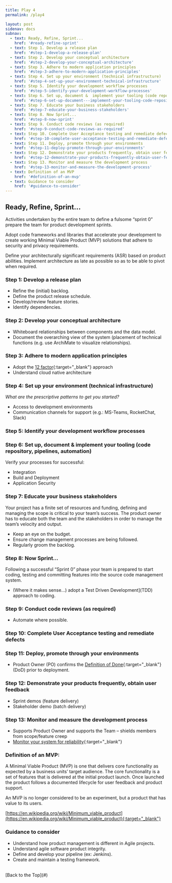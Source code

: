 ```yaml
---
title: Play 4
permalink: /play4

layout: post
sidenav: docs
subnav: 
  - text: Ready, Refine, Sprint...
    href: '#ready-refine-sprint'
  - text: Step 1. Develop a release plan 
    href: '#step-1-develop-a-release-plan'
  - text: Step 2. Develop your conceptual architecture
    href: '#step-2-develop-your-conceptual-architecture'
  - text: Step 3. Adhere to modern application principles
    href: '#step-3-adhere-to-modern-application-principles'
  - text: Step 4. Set up your environment (technical infrastructure)
    href: '#step-4-set-up-your-environment-technical-infrastructure'
  - text: Step 5. Identify your development workflow processes
    href: '#step-5-identify-your-development-workflow-processes'
  - text: Step 6. Set up, document &  implement your tooling (code repository, pipelines, automation) 
    href: '#step-6-set-up-document---implement-your-tooling-code-repository-pipelines-automation'
  - text: Step 7. Educate your business stakeholders
    href: '#step-7-educate-your-business-stakeholders'
  - text: Step 8. Now Sprint...
    href: '#step-8-now-sprint'
  - text: Step 9. Conduct code reviews (as required)
    href: '#step-9-conduct-code-reviews-as-required'
  - text: Step 10. Complete User Acceptance testing and remediate defects
    href: '#step-10-complete-user-acceptance-testing-and-remediate-defects'
  - text: Step 11. Deploy, promote through your environments
    href: '#step-11-deploy-promote-through-your-environments'
  - text: Step 12. Demonstrate your products frequently, obtain user feedback 
    href: '#step-12-demonstrate-your-products-frequently-obtain-user-feedback'
  - text: Step 13. Monitor and measure the development process
    href: '#step-13-monitor-and-measure-the-development-process'
  - text: Definition of an MVP
    href: '#definition-of-an-mvp'
  - text: Guidance to consider
    href: '#guidance-to-consider'
---
```

## Ready, Refine, Sprint...
Activities undertaken by the entire team to define a fulsome “sprint 0”  prepare the team for product development sprints.  

Adopt code frameworks and libraries that accelerate your development to create working Minimal Viable Product (MVP) solutions that adhere to security and privacy requirements.

Define your architecturally significant requirements (ASR) based on product abilities. Implement architecture as late as possible so as to be able to pivot when required.

### Step 1: Develop a release plan
-	Refine the (initial) backlog.
-	Define the product release schedule.
-	Develop/review feature stories.
-	Identify dependencies.

### Step 2: Develop your conceptual architecture
- Whiteboard relationships between components and the data model.
- Document the overarching view of the system (placement of technical functions (e.g. use ArchiMate to visualize relationships).

### Step 3: Adhere to modern application principles
-	Adopt the [12 factor](https://en.wikipedia.org/wiki/Twelve-Factor_App_methodology){:target="_blank"} approach
-	Understand cloud native architecture

### Step 4: Set up your environment (technical infrastructure)
*What are the prescriptive patterns to get you started?*
- Access to development environments
- Communication channels for support (e.g.: MS-Teams, RocketChat, Slack)

### Step 5: Identify your development workflow processes

### Step 6: Set up, document &  implement your tooling (code repository, pipelines, automation)
Verify your  processes for successful:
- Integration
- Build and Deployment
- Application Security

### Step 7: Educate your business stakeholders
Your project has a finite set of resources and funding, defining and managing the scope is critical to your team’s success. The product owner has to educate both the team and the stakeholders in order to manage the team’s velocity and output. 
-	Keep an eye on the budget.
-	Ensure change management processes are being followed.
-	Regularly groom the backlog.

### Step 8: Now Sprint...
Following a successful “Sprint 0” phase your team is prepared to start coding, testing and committing features into the source code management system.
- (Where it makes sense…) adopt a Test Driven Development](TDD) approach to coding.

### Step 9: Conduct code reviews (as required)
-	Automate where possible.

### Step 10: Complete User Acceptance testing and remediate defects

### Step 11: Deploy, promote through your environments
- Product Owner (PO) confirms the [Definition of Done](https://www.scrum.org/forum/scrum-forum/5438/product-owner-and-definition-done){:target="_blank"} (DoD) prior to deployment.

### Step 12: Demonstrate your products frequently, obtain user feedback 
- Sprint demos (feature delivery)
- Stakeholder demo (batch delivery)

### Step 13: Monitor and measure the development process
- Supports Product Owner and supports the Team – shields members from scope/feature creep
- [Monitor your system for reliability](https://aspetraining.com/resources/blog/system-monitoring-age-of-site-reliability-engineering){:target="_blank"}

### Definition of an MVP:
A Minimal Viable Product (MVP) is one that delivers  core functionality as expected by a business units’ target audience. The core functionality is a set of features that is delivered at the initial product  launch.  Once launched the product follows a documented lifecycle for user feedback and product support.

An MVP is no longer considered to be an experiment, but a product that has value to its users.

[https://en.wikipedia.org/wiki/Minimum_viable_product](https://en.wikipedia.org/wiki/Minimum_viable_product){:target="_blank"}

### Guidance to consider
-	Understand how product management is different in Agile projects.
-	Understand agile software product integrity.
-	Define and develop your pipeline (ex: Jenkins).
-	Create and maintain a testing framework.

<br/>
[Back to the Top](#)